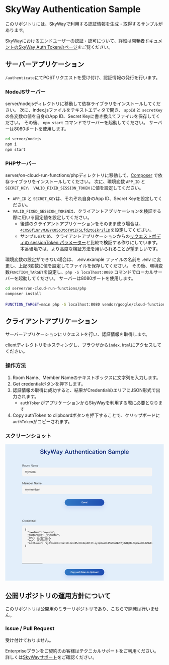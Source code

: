# SkyWay Authentication Sample

このリポジトリには、SkyWayで利用する認証情報を生成・取得するサンプルがあります。

SkyWayにおけるエンドユーザーの認証・認可について、詳細は[開発者ドキュメントのSkyWay Auth Tokenのページ](https://skyway.ntt.com/ja/docs/user-guide/authentication/skyway-auth-token/)をご覧ください。

## サーバーアプリケーション

`/authenticate`にてPOSTリクエストを受け付け、認証情報の発行を行います。

### NodeJSサーバー

server/nodejsディレクトリに移動して依存ライブラリをインストールしてください。
次に、index.jsファイルをテキストエディタで開き、 `appId` と `secretKey` の各変数の値を自身のApp ID、Secret Keyに書き換えてファイルを保存してください。
その後、 `npm start` コマンドでサーバーを起動してください。
サーバーは8080ポートを使用します。

```sh
cd server/nodejs
npm i
npm start
```

### PHPサーバー

server/on-cloud-run-functions/phpディレクトリに移動して、[Composer](https://getcomposer.org/) で依存ライブラリをインストールしてください。
次に、環境変数 `APP_ID` と `SECRET_KEY`、 `VALID_FIXED_SESSION_TOKEN` に値を設定してください。
- `APP_ID` と `SECRET_KEY`は、それぞれ自身のApp ID、Secret Keyを設定してください。
- `VALID_FIXED_SESSION_TOKEN`は、クライアントアプリケーションを検証する際に用いる固定値を設定してください。
  - 後述のクライアントアプリケーションをそのまま使う場合は、[`4CXS0f19nvMJBYK05o3toTWtZF5Lfd2t6Ikr2lID`](https://github.com/skyway/authentication-samples/blob/ea675724d7458c0f765b018c1698980493f8b06b/client/index.js#L15)を設定してください。
  - サンプルのため、クライアントアプリケーションからの[リクエストボディの sessionToken パラメーター](https://github.com/skyway/authentication-samples/blob/ea675724d7458c0f765b018c1698980493f8b06b/client/index.js#L15)と比較で検証する作りにしています。本番環境では、より高度な検証方法を用いられることが望ましいです。

環境変数の設定ができない場合は、 .env.example ファイルの名前を .env に変更し、上記3変数に値を設定してファイルを保存してください。
その後、環境変数`FUNCTION_TARGET`を設定し、`php -S localhost:8080` コマンドでローカルサーバーを起動してください。
サーバーは8080ポートを使用します。

```sh
cd server/on-cloud-run-functions/php
composer install

FUNCTION_TARGET=main php -S localhost:8080 vendor/google/cloud-functions-framework/router.php
```

## クライアントアプリケーション

サーバーアプリケーションにリクエストを行い、認証情報を取得します。

clientディレクトリをホスティングし、ブラウザから`index.html`にアクセスしてください。

### 操作方法

1. Room Name、Member Nameのテキストボックスに文字列を入力します。
2. Get credentialボタンを押下します。
3. 認証情報の取得に成功すると、結果がCredentialのエリアにJSON形式で出力されます。
    - `authToken`がアプリケーションからSkyWayを利用する際に必要となります
4. Copy authToken to clipboardボタンを押下することで、クリップボードに `authToken`がコピーされます。

### スクリーンショット

![クライアントアプリケーションのスクリーンショット](./docs/img/screen-shot.png)

## 公開リポジトリの運用方針について

このリポジトリは公開用のミラーリポジトリであり、こちらで開発は行いません。

### Issue / Pull Request

受け付けておりません。

Enterpriseプランをご契約のお客様はテクニカルサポートをご利用ください。
詳しくは[SkyWayサポート](https://support.skyway.ntt.com/hc/ja)をご確認ください。
